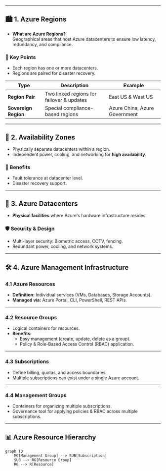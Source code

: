 
---

## 🏙️ 1. Azure Regions

- **What are Azure Regions?**  
  Geographical areas that host Azure datacenters to ensure low latency, redundancy, and compliance.

### 📌 Key Points
- Each region has one or more datacenters.
- Regions are paired for disaster recovery.

| Type | Description | Example |
|------|-------------|---------|
| **Region Pair** | Two linked regions for failover & updates | East US & West US |
| **Sovereign Region** | Special compliance-based regions | Azure China, Azure Government |

---

## 🏢 2. Availability Zones
- Physically separate datacenters within a region.
- Independent power, cooling, and networking for **high availability**.

### 🎯 Benefits
- Fault tolerance at datacenter level.  
- Disaster recovery support.  

---

## 🏢 3. Azure Datacenters
- **Physical facilities** where Azure's hardware infrastructure resides.

### 🛡️ Security & Design
- Multi-layer security: Biometric access, CCTV, fencing.  
- Redundant power, cooling, and network systems.

---

## 🛠️ 4. Azure Management Infrastructure

### 4.1 Azure Resources
- **Definition:** Individual services (VMs, Databases, Storage Accounts).  
- **Managed via:** Azure Portal, CLI, PowerShell, REST APIs.

---

### 4.2 Resource Groups
- Logical containers for resources.  
- **Benefits:**  
  - Easy management (create, update, delete as a group).  
  - Policy & Role-Based Access Control (RBAC) application.  

---

### 4.3 Subscriptions
- Define billing, quotas, and access boundaries.  
- Multiple subscriptions can exist under a single Azure account.

---

### 4.4 Management Groups
- Containers for organizing multiple subscriptions.  
- Governance tool for applying policies & RBAC across multiple subscriptions.

---

## 📊 Azure Resource Hierarchy
```mermaid
graph TD
    MG[Management Group] --> SUB[Subscription]
    SUB --> RG[Resource Group]
    RG --> R[Resource]
